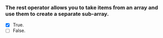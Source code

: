 ### The rest operator allows you to take items from an array and use them to create a separate sub-array.

- [x] True.
- [ ] False.
